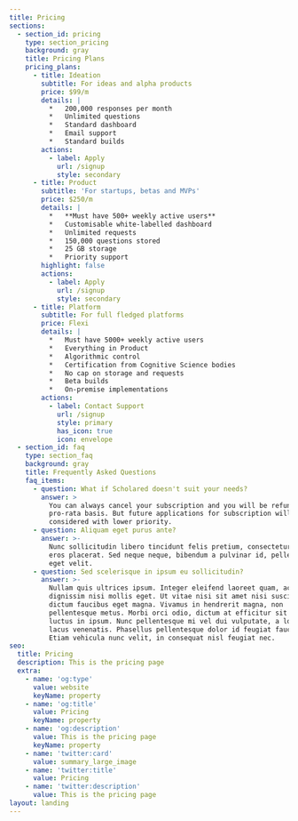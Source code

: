 ```yaml
---
title: Pricing
sections:
  - section_id: pricing
    type: section_pricing
    background: gray
    title: Pricing Plans
    pricing_plans:
      - title: Ideation
        subtitle: For ideas and alpha products
        price: $99/m
        details: |
          *   200,000 responses per month
          *   Unlimited questions
          *   Standard dashboard
          *   Email support
          *   Standard builds
        actions:
          - label: Apply
            url: /signup
            style: secondary
      - title: Product
        subtitle: 'For startups, betas and MVPs'
        price: $250/m
        details: |
          *   **Must have 500+ weekly active users**
          *   Customisable white-labelled dashboard
          *   Unlimited requests
          *   150,000 questions stored
          *   25 GB storage
          *   Priority support
        highlight: false
        actions:
          - label: Apply
            url: /signup
            style: secondary
      - title: Platform
        subtitle: For full fledged platforms
        price: Flexi
        details: |
          *   Must have 5000+ weekly active users
          *   Everything in Product
          *   Algorithmic control
          *   Certification from Cognitive Science bodies
          *   No cap on storage and requests
          *   Beta builds
          *   On-premise implementations
        actions:
          - label: Contact Support
            url: /signup
            style: primary
            has_icon: true
            icon: envelope
  - section_id: faq
    type: section_faq
    background: gray
    title: Frequently Asked Questions
    faq_items:
      - question: What if Scholared doesn't suit your needs?
        answer: >
          You can always cancel your subscription and you will be refunded on a
          pro-rata basis. But future applications for subscription will be
          considered with lower priority.
      - question: Aliquam eget purus ante?
        answer: >-
          Nunc sollicitudin libero tincidunt felis pretium, consectetur aliquam
          eros placerat. Sed neque neque, bibendum a pulvinar id, pellentesque
          eget velit.
      - question: Sed scelerisque in ipsum eu sollicitudin?
        answer: >-
          Nullam quis ultrices ipsum. Integer eleifend laoreet quam, ac
          dignissim nisi mollis eget. Ut vitae nisi sit amet nisi suscipit
          dictum faucibus eget magna. Vivamus in hendrerit magna, non
          pellentesque metus. Morbi orci odio, dictum at efficitur sit amet,
          luctus in ipsum. Nunc pellentesque mi vel dui vulputate, a lobortis
          lacus venenatis. Phasellus pellentesque dolor id feugiat faucibus.
          Etiam vehicula nunc velit, in consequat nisl feugiat nec.
seo:
  title: Pricing
  description: This is the pricing page
  extra:
    - name: 'og:type'
      value: website
      keyName: property
    - name: 'og:title'
      value: Pricing
      keyName: property
    - name: 'og:description'
      value: This is the pricing page
      keyName: property
    - name: 'twitter:card'
      value: summary_large_image
    - name: 'twitter:title'
      value: Pricing
    - name: 'twitter:description'
      value: This is the pricing page
layout: landing
---
```

